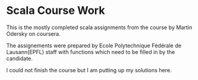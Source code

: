 # Scala Course Work #
This is the mostly completed scala assignments from the course by Martin Odersky on coursera.

The assignements were prepared by Ecole Polytechnique Fédérale de Lausann(EPFL) staff with functions which need to be filled in by the candidate.

I could not finish the course but I am putting up my solutions here.
